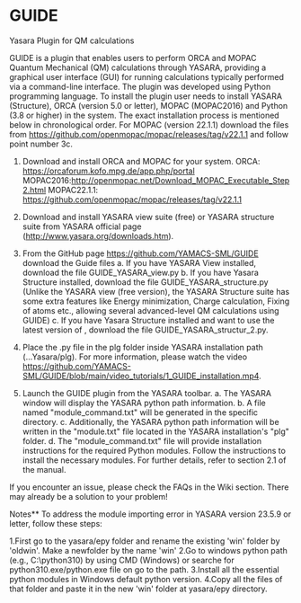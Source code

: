 # GUIDE
Yasara Plugin for QM calculations

GUIDE is a plugin that enables users to perform ORCA and MOPAC Quantum Mechanical (QM) calculations through YASARA, providing a graphical user interface (GUI) for running calculations typically performed via a command-line interface. The plugin was developed using Python programming language. To install the plugin user needs to install YASARA (Structure), ORCA (version 5.0 or letter), MOPAC (MOPAC2016) and Python (3.8 or higher) in the system. The exact installation process is mentioned below in chronological order. For MOPAC (version 22.1.1) download the files from https://github.com/openmopac/mopac/releases/tag/v22.1.1 and follow point number 3c. 



1.	Download and install ORCA and MOPAC for your system. 
	ORCA:	https://orcaforum.kofo.mpg.de/app.php/portal 
	MOPAC2016:http://openmopac.net/Download_MOPAC_Executable_Step2.html
        MOPAC22.1.1: https://github.com/openmopac/mopac/releases/tag/v22.1.1

3.	Download and install YASARA view suite (free) or YASARA structure suite from YASARA official page (http://www.yasara.org/downloads.htm).

4.	From the GitHub page https://github.com/YAMACS-SML/GUIDE download the Guide files
	a.	If you have YASARA View installed, download the file GUIDE_YASARA_view.py 
	b.	If you have Yasara Structure installed, download the file GUIDE_YASARA_structure.py
		(Unlike the YASARA view (free version), the YASARA Structure suite has some extra features like Energy minimization, Charge calculation, Fixing of atoms etc., allowing several advanced-level QM calculations using GUIDE)
        c.      If you have Yasara Structure installed and want to use the latest version of , download the file GUIDE_YASARA_structur_2.py.


6.	Place the .py file in the plg folder inside YASARA installation path (...Yasara/plg). 
	For more information, please watch the video https://github.com/YAMACS-SML/GUIDE/blob/main/video_tutorials/1_GUIDE_installation.mp4. 

7.	Launch the GUIDE plugin from the YASARA toolbar. 
	a.	The YASARA window will display the YASARA python path information.
	b.	A file named "module_command.txt" will be generated in the specific directory.
	c.	Additionally, the YASARA python path information will be written in the "module.txt" file located in the YASARA installation's "plg" folder.
	d.	The "module_command.txt" file will provide installation instructions for the required Python modules. Follow the instructions to install the necessary modules.
	For further details, refer to section 2.1 of the manual.

If you encounter an issue, please check the FAQs in the Wiki section. There may already be a solution to your problem!

Notes**
To address the module importing error in YASARA version 23.5.9 or letter, follow these steps:

1.First go to the yasara/epy folder and rename the existing 'win' folder by 'oldwin'. Make a newfolder by the name 'win'
2.Go to windows python path (e.g., C:\python310) by using CMD (Windows) or searche for python310.exe/python.exe file on go to the path.
3.Install all the essential python modules in Windows default python version.
4.Copy all the files of that folder and paste it in the new 'win' folder at yasara/epy directory.
